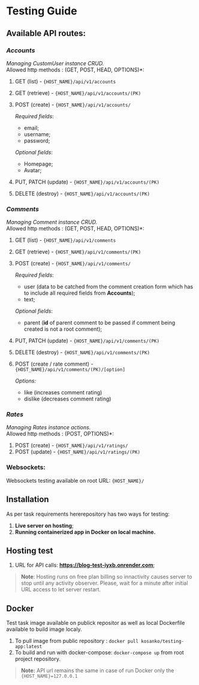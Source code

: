 Testing Guide
===============


Available API routes:
---------------------
### *Accounts* <br>
*Managing CustomUser instance CRUD.*<br>
Allowed http methods : (GET, POST, HEAD, OPTIONS)*:
1) GET (list) - `{HOST_NAME}/api/v1/accounts`
2) GET (retrieve) - `{HOST_NAME}/api/v1/accounts/(PK)`
3) POST (create) - `{HOST_NAME}/api/v1/accounts/`

   _Required fields_:
   - email;
   - username;
   - password;

    _Optional fields_:
    - Homepage;
    - Avatar;

4) PUT, PATCH (update) - `{HOST_NAME}/api/v1/accounts/(PK)`
5) DELETE (destroy) - `{HOST_NAME}/api/v1/accounts/(PK)`

### *Comments*
*Managing Comment instance CRUD.*<br>
Allowed http methods : (GET, POST, HEAD, OPTIONS)*:
1) GET (list) - `{HOST_NAME}/api/v1/comments`
2) GET (retrieve) - `{HOST_NAME}/api/v1/comments/(PK)`
3) POST (create) - `{HOST_NAME}/api/v1/comments/`

   _Required fields_:
   - user (data to be catched from the comment creation form which has to include all required fields from **Accounts**);
   - text;

    _Optional fields_:
   - parent (**id** of parent comment to be passed if comment being created is not a root comment);

4) PUT, PATCH (update) - `{HOST_NAME}/api/v1/comments/(PK)`
5) DELETE (destroy) - `{HOST_NAME}/api/v1/comments/(PK)`
6) POST (create / rate comment) - `{HOST_NAME}/api/v1/comments/(PK)/[option]`<br>

    _Options:_ 
    - like (increases comment rating)
    - dislike (decreases comment rating)

### *Rates*
*Managing Rates instance actions.*<br>
Allowed http methods : (POST, OPTIONS)*:

1) POST (create) - `{HOST_NAME}/api/v1/ratings/`
2) POST (update) - `{HOST_NAME}/api/v1/ratings/(PK)`

### Websockets:
Websockets testing available on root URL: `{HOST_NAME}/`

Installation
---------------
As per task requirements hererepository has two ways for testing:

1) **Live server on hosting**;
2) **Running containerized app in Docker on local machine.**

## Hosting test

1) URL for API calls: **https://blog-test-iyxb.onrender.com**;

> **Note**: Hosting runs on free plan billing so innactivity causes server to stop until any activity observer. Please, wait for a minute after initial URL access to let server restart.

## Docker
Test task image available on publick repositor as well as local Dockerfile available to build image localy.
1) To pull image from public repository : `docker pull kosanko/testing-app:latest`
2) To build and run with docker-compose: `docker-compose up` from root project repository.

> **Note:** API url remains the same in case of run Docker only the `{HOST_NAME}=127.0.0.1`